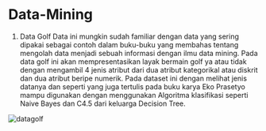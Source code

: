 # Data-Mining

1. Data Golf
Data ini mungkin sudah familiar dengan data yang sering dipakai sebagai contoh dalam buku-buku yang membahas tentang mengolah data menjadi sebuah informasi dengan ilmu data mining.
Pada data golf ini akan mempresentasikan layak bermain golf ya atau tidak dengan mengambil 4 jenis atribut dari dua atribut kategorikal atau diskrit dan dua atribut beripe numerik.
Pada dataset ini dengan melihat jenis datanya dan seperti yang juga tertulis pada buku karya Eko Prasetyo mampu digunakan dengan menggunakan Algoritma klasifikasi seperti Naive Bayes dan C4.5 dari keluarga Decision Tree.

![datagolf](https://user-images.githubusercontent.com/98259374/158726590-cd9d35e6-f897-40f4-bd42-b5e0794229a9.png)
